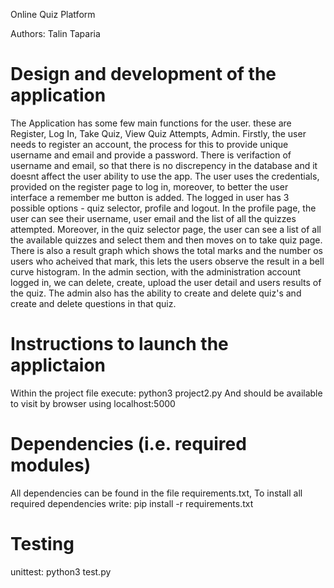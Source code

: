 Online Quiz Platform  

Authors:
Talin Taparia 
        
# Design and development of the application
The Application has some few main functions for the user. these are Register, Log In, Take Quiz, View Quiz Attempts, Admin.
Firstly, the user needs to register an account, the process for this to provide unique username and email and provide a password. There is verifaction of username and email, so that there is no discrepency in the database and it doesnt affect the user ability to use the app.
The user uses the credentials, provided on the register page to log in, moreover, to better the user interface a remember me button is added.
The logged in user has 3 possible options - quiz selector, profile and logout. In the profile page, the user can see their username, user email and the list of all the quizzes attempted. Moreover, in the quiz selector page, the user can see a list of all the available quizzes and select them and then moves on to take quiz page.
There is also a result graph which shows the total marks and the number os users who acheived that mark, this lets the users observe the result in a bell curve histogram.
In the admin section, with the administration account logged in, we can delete, create, upload the user detail and users results of the quiz. The admin also has the ability to create and delete quiz's and create and delete questions in that quiz.


# Instructions to launch the applictaion
  Within the project file
  execute:
  python3 project2.py
  And should be available to visit by browser using localhost:5000
# Dependencies (i.e. required modules)
  All dependencies can be found in the file requirements.txt,
  To install all required dependencies  write:
  pip install -r requirements.txt
# Testing
  unittest:
  python3 test.py
